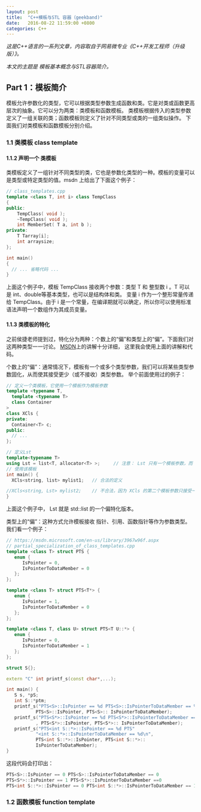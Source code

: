 ```yaml
---
layout: post
title:  "C++模板与STL 容器（geekband)"
date:   2016-08-22 11:59:00 +0800
categories: C++
---
```


*这是C++语言的一系列文章，内容取自于网易微专业《C++开发工程师（升级版）》。*

*本文的主题是 模板基本概念与STL容器简介。*

## Part 1：模板简介

模板允许参数化的类型，它可以根据类型参数生成函数和类。它是对类或函数更高层次的抽象。它可以分为两类：类模板和函数模板。
类模板根据传入的类型参数定义了一组关联的类；函数模板则定义了针对不同类型或类的一组类似操作。
下面我们对类模板和函数模板分别介绍。

### 1.1 类模板  class template

#### 1.1.2 声明一个 类模板
类模板定义了一组针对不同类型的类，它也是参数化类型的一种。模板的变量可以是类型或特定类型的值。msdn 上给出了下面这个例子：

``` c++
// class_templates.cpp
template <class T, int i> class TempClass 
{
public:
    TempClass( void );
    ~TempClass( void );
    int MemberSet( T a, int b );
private:
    T Tarray[i];
    int arraysize;
};

int main()
{
  // ... 省略代码 ...
}
```

上面这个例子中，模板 TempClass 接收两个参数：类型 T 和 整型数 i 。T 可以是 int、double等基本类型，也可以是结构体和类。
变量 i 作为一个整形常量传递给 TempClass。由于 i 是一个常量，在编译期就可以确定，所以你可以使用标准语法声明一个数组作为其成员变量。

#### 1.1.3 类模板的特化

之前侯捷老师提到过，特化分为两种：个数上的“偏”和类型上的“偏”。下面我们对这两种类型一一讨论。
[MSDN](https://msdn.microsoft.com/en-us/library/3967w96f.aspx "partial specialization")上的讲解十分详细，
这里我会使用上面的讲解和代码。

个数上的“偏”：通常情况下，模板有一个或多个类型参数，我们可以将某些类型参数固化，从而使其接受更少（或不接收）类型参数。
举个前面使用过的例子：

``` c++
// 定义一个类模板，它使用一个模板作为模板参数
template <typename T,
  template <typename T>
  class Container
>
class XCls {
private:
  Container<T> c;
public:
  // ...
};

// 定义Lst
template<typename T>
using Lst = list<T, allocator<T> >;     // 注意： Lst 只有一个模板参数，而 list 有两个模板参数
// 使用该模板
int main() {
  XCls<string, list> mylist1;   // 合法的定义

//XCls<string, Lst> mylist2;    // 不合法，因为 XCls 的第二个模板参数只接受一个参数（有点绕，think about it）
}
```

上面这个例子中， Lst 就是 std::list 的一个偏特化版本。

类型上的“偏”：这种方式允许模板接收 指针、引用、函数指针等作为参数类型。我们看一个例子：

``` c++
// https://msdn.microsoft.com/en-us/library/3967w96f.aspx
// partial_specialization_of_class_templates.cpp
template <class T> struct PTS {
   enum {
      IsPointer = 0,
      IsPointerToDataMember = 0
   };
};

template <class T> struct PTS<T*> {
   enum {
      IsPointer = 1,
      IsPointerToDataMember = 0
   };
};

template <class T, class U> struct PTS<T U::*> {
   enum {
      IsPointer = 0,
      IsPointerToDataMember = 1
   };
};

struct S{};

extern "C" int printf_s(const char*,...);

int main() {
   S s, *pS;
   int S::*ptm;
   printf_s("PTS<S>::IsPointer == %d PTS<S>::IsPointerToDataMember == %d\n", 
           PTS<S>::IsPointer, PTS<S>:: IsPointerToDataMember);
   printf_s("PTS<S*>::IsPointer == %d PTS<S*>::IsPointerToDataMember ==%d\n"
           , PTS<S*>::IsPointer, PTS<S*>:: IsPointerToDataMember);
   printf_s("PTS<int S::*>::IsPointer == %d PTS"
           "<int S::*>::IsPointerToDataMember == %d\n", 
           PTS<int S::*>::IsPointer, PTS<int S::*>:: 
           IsPointerToDataMember);
}
```

这段代码会打印出：

``` c++
PTS<S>::IsPointer == 0 PTS<S>::IsPointerToDataMember == 0
PTS<S*>::IsPointer == 1 PTS<S*>::IsPointerToDataMember ==0
PTS<int S::*>::IsPointer == 0 PTS<int S::*>::IsPointerToDataMember == 1
```

### 1.2 函数模板 function template

